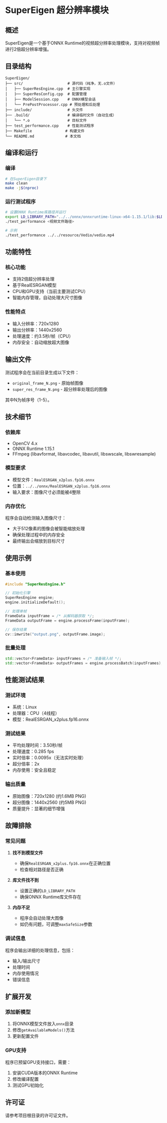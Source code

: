# SuperEigen 超分辨率模块

## 概述
SuperEigen是一个基于ONNX Runtime的视频超分辨率处理模块，支持对视频帧进行2倍超分辨率增强。

## 目录结构
```
SuperEigen/
├── src/                    # 源代码（纯净，无.o文件）
│   ├── SuperResEngine.cpp  # 主引擎实现
│   ├── SuperResConfig.cpp  # 配置管理
│   ├── ModelSession.cpp    # ONNX模型会话
│   └── PrePostProcessor.cpp # 预处理和后处理
├── include/                # 头文件
├── .build/                 # 编译临时文件（自动生成）
│   └── *.o                 # 目标文件
├── test_performance.cpp    # 性能测试程序
├── Makefile               # 构建文件
└── README.md              # 本文档
```

## 编译和运行

### 编译
```bash
# 在SuperEigen目录下
make clean
make -j$(nproc)
```

### 运行测试程序
```bash
# 设置ONNX Runtime库路径并运行
export LD_LIBRARY_PATH="../../onnx/onnxruntime-linux-x64-1.15.1/lib:$LD_LIBRARY_PATH"
./test_performance <视频文件路径>

# 示例
./test_performance ../../resource/Vedio/vedio.mp4
```

## 功能特性

### 核心功能
- 支持2倍超分辨率处理
- 基于RealESRGAN模型
- CPU和GPU支持（当前主要测试CPU）
- 智能内存管理，自动处理大尺寸图像

### 性能特点
- 输入分辨率：720x1280
- 输出分辨率：1440x2560
- 处理速度：约3.5秒/帧（CPU）
- 内存安全：自动缩放超大图像

## 输出文件

测试程序会在当前目录生成以下文件：
- `original_frame_N.png` - 原始帧图像
- `super_res_frame_N.png` - 超分辨率处理后的图像

其中N为帧序号（1-5）。

## 技术细节

### 依赖库
- OpenCV 4.x
- ONNX Runtime 1.15.1
- FFmpeg (libavformat, libavcodec, libavutil, libswscale, libswresample)

### 模型要求
- 模型文件：`RealESRGAN_x2plus.fp16.onnx`
- 位置：`../../onnx/RealESRGAN_x2plus.fp16.onnx`
- 输入要求：图像尺寸必须能被4整除

### 内存优化
程序会自动检测输入图像尺寸：
- 大于512像素的图像会被智能缩放处理
- 确保处理过程中的内存安全
- 最终输出会缩放到目标尺寸

## 使用示例

### 基本使用
```cpp
#include "SuperResEngine.h"

// 初始化引擎
SuperResEngine engine;
engine.initializeDefault();

// 处理单帧
FrameData inputFrame = /* 从解码器获取 */;
FrameData outputFrame = engine.processFrame(inputFrame);

// 保存结果
cv::imwrite("output.png", outputFrame.image);
```

### 批量处理
```cpp
std::vector<FrameData> inputFrames = /* 准备输入帧 */;
std::vector<FrameData> outputFrames = engine.processBatch(inputFrames);
```

## 性能测试结果

### 测试环境
- 系统：Linux
- 处理器：CPU（4线程）
- 模型：RealESRGAN_x2plus.fp16.onnx

### 测试结果
- 平均处理时间：3.50秒/帧
- 处理速度：0.285 fps
- 实时倍率：0.0095x（无法实时处理）
- 超分倍率：2x
- 内存使用：安全且稳定

### 输出质量
- 原始图像：720x1280 (约1.6MB PNG)
- 超分图像：1440x2560 (约5MB PNG)
- 质量提升：显著的细节增强

## 故障排除

### 常见问题
1. **找不到模型文件**
   - 确保`RealESRGAN_x2plus.fp16.onnx`在正确位置
   - 检查相对路径是否正确

2. **库文件找不到**
   - 设置正确的`LD_LIBRARY_PATH`
   - 确保ONNX Runtime库文件存在

3. **内存不足**
   - 程序会自动处理大图像
   - 如仍有问题，可调整`maxSafeSize`参数

### 调试信息
程序会输出详细的处理信息，包括：
- 输入/输出尺寸
- 处理时间
- 内存使用情况
- 错误信息

## 扩展开发

### 添加新模型
1. 将ONNX模型文件放入`onnx`目录
2. 修改`getAvailableModels()`方法
3. 更新配置文件

### GPU支持
程序已预留GPU支持接口，需要：
1. 安装CUDA版本的ONNX Runtime
2. 修改编译配置
3. 测试GPU初始化

## 许可证
请参考项目根目录的许可证文件。 